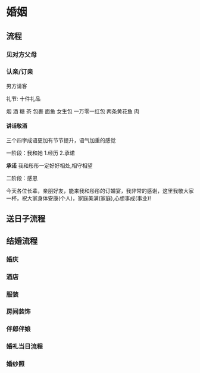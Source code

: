 # 婚姻

## 流程

### 见对方父母

### 认亲/订亲

男方请客

礼节: 十件礼品 

烟 酒 糖 茶 包裹 面鱼 女生包 一万零一红包 两条黄花鱼 肉

#### 讲话敬酒

三个四字成语更加有节节提升，语气加重的感觉

一阶段：我和她 1.经历 2.承诺

**承诺**
我和彤彤一定好好相处,相守相望

二阶段：感恩 

今天各位长辈，亲朋好友，能来我和彤彤的订婚宴，我非常的感谢，这里我敬大家一杯，祝大家身体安康(个人)，家庭美满(家庭),心想事成(事业)!




## 送日子流程


## 结婚流程

### 婚庆

### 酒店

### 服装

### 房间装饰

### 伴郎伴娘

### 婚礼当日流程

### 婚纱照
